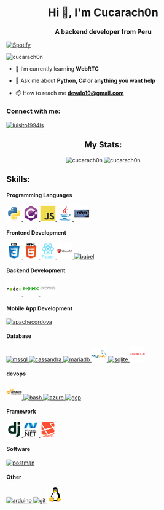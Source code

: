 <h1 align="center">Hi 👋, I'm Cucarach0n</h1>
<h3 align="center">A backend developer from Peru</h3>
<p align="center">
	
[![Spotify](https://spotifygit-ten.vercel.app/api/spotify?background_color=0d1117&border_color=ffffff)](https://open.spotify.com/user/antexngopkqeh5hl073r0e8do)	
	</p>
	
<p align="left"> <img src="https://komarev.com/ghpvc/?username=cucarach0n&label=Profile%20views&color=0e75b6&style=flat" alt="cucarach0n" /> </p>

- 🌱 I’m currently learning **WebRTC**

- 💬 Ask me about **Python, C# or anything you want help**

- 📫 How to reach me **devalo19@gmail.com**

<h3 align="left">Connect with me:</h3>
<p align="left">
<a href="https://www.youtube.com/c/luisito1994ls" target="blank"><img align="center" src="https://raw.githubusercontent.com/rahuldkjain/github-profile-readme-generator/master/src/images/icons/Social/youtube.svg" alt="luisito1994ls" height="30" width="40" /></a>
</p>

<h2 align="center">My Stats:</h2>

<p align="center"><img align="center" src="https://github-readme-stats.vercel.app/api/top-langs?username=cucarach0n&show_icons=true&theme=gruvbox&locale=en&layout=compact" alt="cucarach0n" />      <img align="center" src="https://github-readme-streak-stats.herokuapp.com/?user=cucarach0n&theme=dark" alt="cucarach0n" /></p>
<p align="center">
<!--START_SECTION:waka-->
<!--END_SECTION:waka-->
</p>
<h2 align="left">Skills:</h2>

#### Programming Languages
<p align="left"> 
  <a href="https://www.python.org" target="_blank" rel="noreferrer"> 
    <img src="https://raw.githubusercontent.com/devicons/devicon/master/icons/python/python-original.svg" alt="python" width="40" height="40"/> 
  </a> 
  <a href="https://www.w3schools.com/cs/" target="_blank" rel="noreferrer"> 
    <img src="https://raw.githubusercontent.com/devicons/devicon/master/icons/csharp/csharp-original.svg" alt="csharp" width="40" height="40"/> 
  </a>
  <a href="https://developer.mozilla.org/en-US/docs/Web/JavaScript" target="_blank" rel="noreferrer"> 
    <img src="https://raw.githubusercontent.com/devicons/devicon/master/icons/javascript/javascript-original.svg" alt="javascript" width="40" height="40"/> 
  </a> 
  <a href="https://www.java.com" target="_blank" rel="noreferrer"> 
    <img src="https://raw.githubusercontent.com/devicons/devicon/master/icons/java/java-original.svg" alt="java" width="40" height="40"/> 
  </a> 
  <a href="https://www.php.net" target="_blank" rel="noreferrer"> 
    <img src="https://raw.githubusercontent.com/devicons/devicon/master/icons/php/php-original.svg" alt="php" width="40" height="40"/> 
  </a>
</p>

#### Frontend Development
<p align="left">
  <a href="https://www.w3schools.com/css/" target="_blank" rel="noreferrer"> 
		<img src="https://raw.githubusercontent.com/devicons/devicon/master/icons/css3/css3-original-wordmark.svg" alt="css3" width="40" height="40"/> 
	</a> 
	<a href="https://www.w3.org/html/" target="_blank" rel="noreferrer"> 
		<img src="https://raw.githubusercontent.com/devicons/devicon/master/icons/html5/html5-original-wordmark.svg" alt="html5" width="40" height="40"/> 
	</a> 
	<a href="https://reactjs.org/" target="_blank" rel="noreferrer"> 
		<img src="https://raw.githubusercontent.com/devicons/devicon/master/icons/react/react-original-wordmark.svg" alt="react" width="40" height="40"/> 
	</a> 
	<a href="https://angular.io" target="_blank" rel="noreferrer"> 
		<img src="https://raw.githubusercontent.com/devicons/devicon/master/icons/angularjs/angularjs-original-wordmark.svg" alt="angularjs" width="40" height="40"/> 
	</a>
	<a href="https://babeljs.io/" target="_blank" rel="noreferrer"> 
		<img src="https://www.vectorlogo.zone/logos/babeljs/babeljs-icon.svg" alt="babel" width="40" height="40"/> 
	</a> 
</p>

#### Backend Development
<p align="left">
  <a href="https://nodejs.org" target="_blank" rel="noreferrer"> 
    <img src="https://raw.githubusercontent.com/devicons/devicon/master/icons/nodejs/nodejs-original-wordmark.svg" alt="nodejs" width="40" height="40"/> 
  </a>
  <a href="https://www.nginx.com" target="_blank" rel="noreferrer"> 
    <img src="https://raw.githubusercontent.com/devicons/devicon/master/icons/nginx/nginx-original.svg" alt="nginx" width="40" height="40"/> 
  </a> 
  <a href="https://expressjs.com" target="_blank" rel="noreferrer"> 
    <img src="https://raw.githubusercontent.com/devicons/devicon/master/icons/express/express-original-wordmark.svg" alt="express" width="40" height="40"/> 
  </a>
</p> 

#### Mobile App Development
<p align="left">
  <a href="https://cordova.apache.org/" target="_blank" rel="noreferrer"> 
    <img src="https://www.vectorlogo.zone/logos/apache_cordova/apache_cordova-icon.svg" alt="apachecordova" width="40" height="40"/> 
  </a>
</p> 

#### Database
<p align="left">
  <a href="https://www.microsoft.com/en-us/sql-server" target="_blank" rel="noreferrer"> 
    <img src="https://www.svgrepo.com/show/303229/microsoft-sql-server-logo.svg" alt="mssql" width="40" height="40"/> 
  </a> 
  <a href="https://cassandra.apache.org/" target="_blank" rel="noreferrer"> 
    <img src="https://www.vectorlogo.zone/logos/apache_cassandra/apache_cassandra-icon.svg" alt="cassandra" width="40" height="40"/> 
  </a> 
  <a href="https://mariadb.org/" target="_blank" rel="noreferrer"> 
    <img src="https://www.vectorlogo.zone/logos/mariadb/mariadb-icon.svg" alt="mariadb" width="40" height="40"/> 
  </a> 
  <a href="https://www.mysql.com/" target="_blank" rel="noreferrer"> 
    <img src="https://raw.githubusercontent.com/devicons/devicon/master/icons/mysql/mysql-original-wordmark.svg" alt="mysql" width="40" height="40"/> 
  </a> 
  <a href="https://www.sqlite.org/" target="_blank" rel="noreferrer"> 
    <img src="https://www.vectorlogo.zone/logos/sqlite/sqlite-icon.svg" alt="sqlite" width="40" height="40"/> 
  </a> 
  <a href="https://www.oracle.com/" target="_blank" rel="noreferrer"> 
    <img src="https://raw.githubusercontent.com/devicons/devicon/master/icons/oracle/oracle-original.svg" alt="oracle" width="40" height="40"/> 
  </a>
</p>

#### devops
<p align="left">
  <a href="https://aws.amazon.com" target="_blank" rel="noreferrer"> 
    <img src="https://raw.githubusercontent.com/devicons/devicon/master/icons/amazonwebservices/amazonwebservices-original-wordmark.svg" alt="aws" width="40"       height="40"/> 
  </a> 
  <a href="https://www.gnu.org/software/bash/" target="_blank" rel="noreferrer"> 
    <img src="https://www.vectorlogo.zone/logos/gnu_bash/gnu_bash-icon.svg" alt="bash" width="40" height="40"/> 
  </a>
  <a href="https://azure.microsoft.com/en-in/" target="_blank" rel="noreferrer"> 
    <img src="https://www.vectorlogo.zone/logos/microsoft_azure/microsoft_azure-icon.svg" alt="azure" width="40" height="40"/> 
  </a>
  <a href="https://cloud.google.com" target="_blank" rel="noreferrer"> 
    <img src="https://www.vectorlogo.zone/logos/google_cloud/google_cloud-icon.svg" alt="gcp" width="40" height="40"/> 
  </a>
</p>

#### Framework
<p align="left">
  <a href="https://www.djangoproject.com/" target="_blank" rel="noreferrer"> 
    <img src="https://raw.githubusercontent.com/devicons/devicon/master/icons/django/django-plain.svg" alt="django" width="40" height="40"/> 
  </a> 
  <a href="https://dotnet.microsoft.com/" target="_blank" rel="noreferrer"> 
    <img src="https://raw.githubusercontent.com/devicons/devicon/master/icons/dot-net/dot-net-original-wordmark.svg" alt="dotnet" width="40" height="40"/> 
  </a> 
  <a href="https://laravel.com/" target="_blank" rel="noreferrer"> 
    <img src="https://raw.githubusercontent.com/devicons/devicon/master/icons/laravel/laravel-plain-wordmark.svg" alt="laravel" width="40" height="40"/> 
  </a>
</p>

#### Software
<p align="left">
  <a href="https://postman.com" target="_blank" rel="noreferrer"> 
    <img src="https://www.vectorlogo.zone/logos/getpostman/getpostman-icon.svg" alt="postman" width="40" height="40"/> 
  </a>
</p> 

#### Other
<p align="left">
  <a href="https://www.arduino.cc/" target="_blank" rel="noreferrer"> 
    <img src="https://cdn.worldvectorlogo.com/logos/arduino-1.svg" alt="arduino" width="40" height="40"/> 
  </a> 
  <a href="https://git-scm.com/" target="_blank" rel="noreferrer"> 
    <img src="https://www.vectorlogo.zone/logos/git-scm/git-scm-icon.svg" alt="git" width="40" height="40"/> 
  </a> 
  <a href="https://www.linux.org/" target="_blank" rel="noreferrer"> 
    <img src="https://raw.githubusercontent.com/devicons/devicon/master/icons/linux/linux-original.svg" alt="linux" width="40" height="40"/> 
  </a>
</p> 
